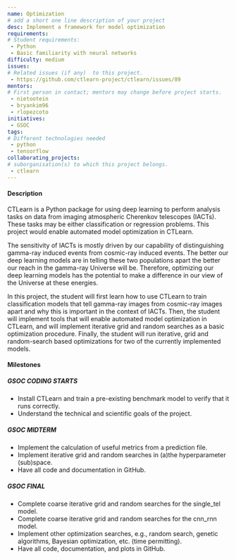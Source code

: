 ```yaml
---
name: Optimization
# add a short one line description of your project
desc: Implement a framework for model optimization
requirements:
# Student requirements:
 - Python
 - Basic familiarity with neural networks
difficulty: medium
issues:
# Related issues (if any)  to this project.
 - https://github.com/ctlearn-project/ctlearn/issues/89
mentors:
# First person in contact; mentors may change before project starts.
 - nietootein
 - bryankim96
 - rlopezcoto
initiatives:
 - GSOC
tags:
# Different technologies needed
 - python
 - tensorflow
collaborating_projects:
# suborganisation(s) to which this project belongs.
 - ctlearn
---
```


#### Description

CTLearn is a Python package for using deep learning to perform
analysis tasks on data from imaging atmospheric Cherenkov telescopes
(IACTs). These tasks may be either classification or regression
problems. This project would enable automated model optimization in
CTLearn.

The sensitivity of IACTs is mostly driven by our capability of
distinguishing gamma-ray induced events from cosmic-ray induced
events. The better our deep learning models are in telling these two
populations apart the better our reach in the gamma-ray Universe will
be. Therefore, optimizing our deep learning models has the potential
to make a difference in our view of the Universe at these energies. 

In this project, the student will first learn how to use CTLearn to
train classification models that tell gamma-ray images from cosmic-ray
images apart and why this is important in the context of IACTs. Then,
the student will implement tools that will enable automated model
optimization in CTLearn, and will implement iterative grid and random
searches as a basic optimization procedure. Finally, the student will
run iterative, grid and random-search based optimizations for two of the
currently implemented models.

#### Milestones

##### GSOC CODING STARTS

* Install CTLearn and train a pre-existing benchmark model to verify that it runs correctly.
* Understand the technical and scientific goals of the project.

##### GSOC MIDTERM

* Implement the calculation of useful metrics from a prediction file.
* Implement iterative grid and random searches in (a)the hyperparameter (sub)space.  
* Have all code and documentation in GitHub.

##### GSOC FINAL

* Complete coarse iterative grid and random searches for the single_tel model.
* Complete coarse iterative grid and random searches for the cnn_rnn model.  
* Implement other optimization searches, e.g., random search, genetic algorithms, Bayesian optimization, etc. (time permitting).  
* Have all code, documentation, and plots in GitHub.
